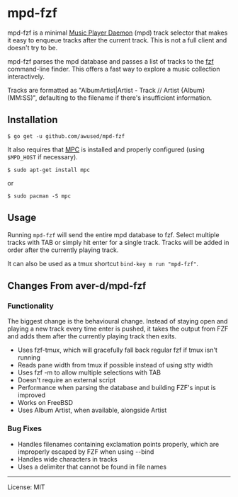 # mpd-fzf

mpd-fzf is a minimal [Music Player Daemon][mpd] (mpd) track selector that makes it easy to enqueue tracks after the current track. This is not a full client and doesn't try to be.

mpd-fzf parses the mpd database and passes a list of tracks to the [fzf][fzf] command-line finder. This offers a fast way to explore a music collection interactively.

Tracks are formatted as "AlbumArtist|Artist - Track // Artist {Album} (MM:SS)", defaulting to the filename if there's insufficient information.

## Installation

    $ go get -u github.com/awused/mpd-fzf

It also requires that [MPC][mpc] is installed and properly configured (using `$MPD_HOST` if necessary).

    $ sudo apt-get install mpc

or

    $ sudo pacman -S mpc

## Usage

Running `mpd-fzf` will send the entire mpd database to fzf. Select multiple tracks with TAB or simply hit enter for a single track. Tracks will be added in order after the currently playing track.

It can also be used as a tmux shortcut `bind-key m run "mpd-fzf"`.

## Changes From aver-d/mpd-fzf

### Functionality

The biggest change is the behavioural change. Instead of staying open and playing a new track every time enter is pushed, it takes the output from FZF and adds them after the currently playing track then exits.

* Uses fzf-tmux, which will gracefully fall back regular fzf if tmux isn't running
* Reads pane width from tmux if possible instead of using stty width
* Uses fzf -m to allow multiple selections with TAB
* Doesn't require an external script
* Performance when parsing the database and building FZF's input is improved
* Works on FreeBSD
* Uses Album Artist, when available, alongside Artist

### Bug Fixes

* Handles filenames containing exclamation points properly, which are improperly escaped by FZF when using --bind
* Handles wide characters in tracks
* Uses a delimiter that cannot be found in file names

____

License: MIT

[mpd]: https://www.musicpd.org
[mpc]: https://www.musicpd.org/clients/mpc
[fzf]: https://github.com/junegunn/fzf

